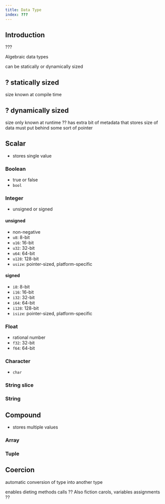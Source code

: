 ```yaml
---
title: Data Type
index: ???
---
```


## Introduction

???

Algebraic data types

can be statically or dynamically sized



## ? statically sized

size known at compile time

## ? dynamically sized

size only known at runtime
?? has extra bit of metadata that stores size of data
must put behind some sort of pointer



## Scalar

- stores single value

### Boolean

- true or false
- `bool`

### Integer

- unsigned or signed

#### unsigned

- non-negative
- `u8`: 8-bit
- `u16`: 16-bit
- `u32`: 32-bit
- `u64`: 64-bit
- `u128`: 128-bit
- `usize`: pointer-sized, platform-specific

#### signed

- `i8`: 8-bit
- `i16`: 16-bit
- `i32`: 32-bit
- `i64`: 64-bit
- `i128`: 128-bit
- `isize`: pointer-sized, platform-specific

### Float

- rational number
- `f32`: 32-bit
- `f64`: 64-bit

### Character

- `char`

### String slice

### String



## Compound

- stores multiple values

### Array

### Tuple



## Coercion

automatic conversion of type into another type

enables dieting methods calls ?? Also fiction carols, variables assignments ??
